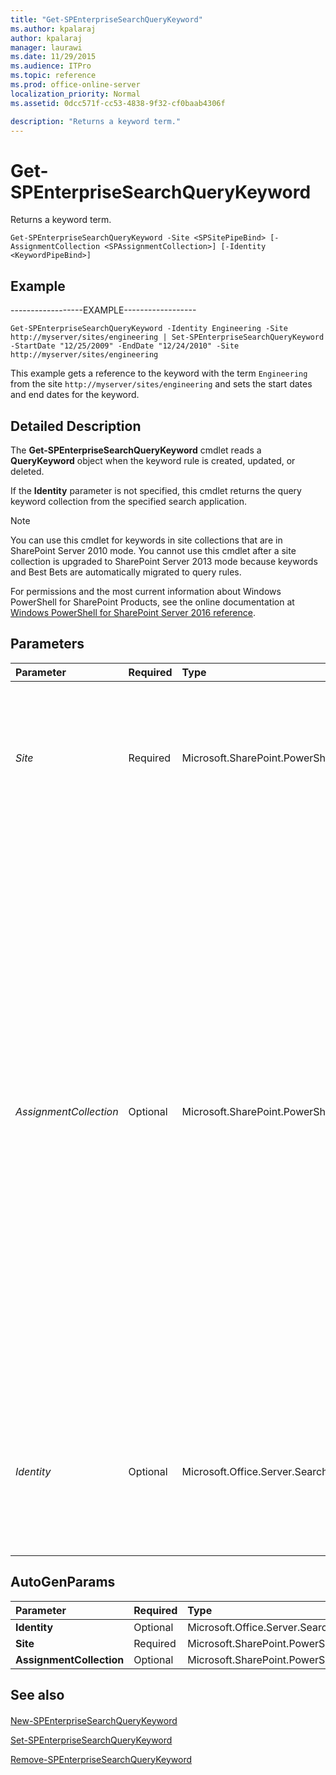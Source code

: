 ```yaml
---
title: "Get-SPEnterpriseSearchQueryKeyword"
ms.author: kpalaraj
author: kpalaraj
manager: laurawi
ms.date: 11/29/2015
ms.audience: ITPro
ms.topic: reference
ms.prod: office-online-server
localization_priority: Normal
ms.assetid: 0dcc571f-cc53-4838-9f32-cf0baab4306f

description: "Returns a keyword term."
---
```


# Get-SPEnterpriseSearchQueryKeyword

Returns a keyword term.
  
```
Get-SPEnterpriseSearchQueryKeyword -Site <SPSitePipeBind> [-AssignmentCollection <SPAssignmentCollection>] [-Identity <KeywordPipeBind>]

```

## Example

------------------EXAMPLE------------------
  
```
Get-SPEnterpriseSearchQueryKeyword -Identity Engineering -Site http://myserver/sites/engineering | Set-SPEnterpriseSearchQueryKeyword -StartDate "12/25/2009" -EndDate "12/24/2010" -Site http://myserver/sites/engineering
```

This example gets a reference to the keyword with the term  `Engineering` from the site  `http://myserver/sites/engineering` and sets the start dates and end dates for the keyword. 
  
## Detailed Description

The **Get-SPEnterpriseSearchQueryKeyword** cmdlet reads a **QueryKeyword** object when the keyword rule is created, updated, or deleted. 
  
If the **Identity** parameter is not specified, this cmdlet returns the query keyword collection from the specified search application. 
  
> [!NOTE]
> You can use this cmdlet for keywords in site collections that are in SharePoint Server 2010 mode. You cannot use this cmdlet after a site collection is upgraded to SharePoint Server 2013 mode because keywords and Best Bets are automatically migrated to query rules. 
  
For permissions and the most current information about Windows PowerShell for SharePoint Products, see the online documentation at [Windows PowerShell for SharePoint Server 2016 reference](https://go.microsoft.com/fwlink/p/?LinkId=671715). 
  
## Parameters

|**Parameter**|**Required**|**Type**|**Description**|
|:-----|:-----|:-----|:-----|
| _Site_ <br/> |Required  <br/> |Microsoft.SharePoint.PowerShell.SPSitePipeBind  <br/> |Filters to return keywords with the specified results URL.  <br/> The type must be a valid GUID, in the form 12345678-90ab-cdef-1234-567890bcdefgh; a valid URL, in the form http://server_name; or an instance of a valid **SPSite** object.  <br/> |
| _AssignmentCollection_ <br/> |Optional  <br/> |Microsoft.SharePoint.PowerShell.SPAssignmentCollection  <br/> |Manages objects for the purpose of proper disposal. Use of objects, such as **SPWeb** or **SPSite**, can use large amounts of memory and use of these objects in Windows PowerShell scripts requires proper memory management. Using the **SPAssignment** object, you can assign objects to a variable and dispose of the objects after they are needed to free up memory. When **SPWeb**, **SPSite**, or **SPSiteAdministration** objects are used, the objects are automatically disposed of if an assignment collection or the **Global** parameter is not used.  <br/> > [!NOTE]> When the **Global** parameter is used, all objects are contained in the global store. If objects are not immediately used, or disposed of by using the **Stop-SPAssignment** command, an out-of-memory scenario can occur.           |
| _Identity_ <br/> |Optional  <br/> |Microsoft.Office.Server.Search.Cmdlet.KeywordPipeBind  <br/> |Specifies the keyword term to get.  <br/> The type must be a valid GUID, in the form 12345678-90ab-cdef-1234-567890bcdefgh; a valid string that contains a keyword term (for example, KeywordTerm1); or an instance of a valid **Keyword** object.  <br/> |
   
## AutoGenParams

|**Parameter**|**Required**|**Type**|**Description**|
|:-----|:-----|:-----|:-----|
|**Identity** <br/> |Optional  <br/> |Microsoft.Office.Server.Search.Cmdlet.KeywordPipeBind  <br/> ||
|**Site** <br/> |Required  <br/> |Microsoft.SharePoint.PowerShell.SPSitePipeBind  <br/> ||
|**AssignmentCollection** <br/> |Optional  <br/> |Microsoft.SharePoint.PowerShell.SPAssignmentCollection  <br/> ||
   
## See also

#### 

[New-SPEnterpriseSearchQueryKeyword](new-spenterprisesearchquerykeyword.md)
  
[Set-SPEnterpriseSearchQueryKeyword](set-spenterprisesearchquerykeyword.md)
  
[Remove-SPEnterpriseSearchQueryKeyword](remove-spenterprisesearchquerykeyword.md)

